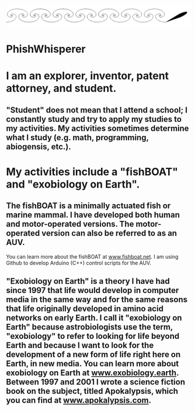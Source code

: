 ![no-text_white-white_cropped_long](https://github.com/phishboat/PhishWhisperer/blob/166b5f69079d4dd54d116316346bade07b611fce/no-text_white-white_cropped_long.png)



# PhishWhisperer
# I am an explorer, inventor, patent attorney, and student. 
## "Student" does not mean that I attend a school; I constantly study and try to apply my studies to my activities. My activities sometimes determine what I study (e.g. math, programming, abiogensis, etc.). 
# My activities include a "fishBOAT" and "exobiology on Earth". 
## The fishBOAT is a minimally actuated fish or marine mammal. I have developed both human and motor-operated versions. The motor-operated version can also be referred to as an AUV.
You can learn more about the fishBOAT at www.fishboat.net.
I am using Github to develop Arduino (C++) control scripts for the AUV.
## "Exobiology on Earth" is a theory I have had since 1997 that life would develop in computer media in the same way and for the same reasons that life originally developed in amino acid networks on early Earth. I call it "exobiology on Earth" because astrobiologists use the term, "exobiology" to refer to looking for life beyond Earth and because I want to look for the development of a new form of life right here on Earth, in new media. You can learn more about exobiology on Earth at www.exobiology.earth. Between 1997 and 2001 I wrote a science fiction book on the subject, titled Apokalypsis, which you can find at www.apokalypsis.com.
